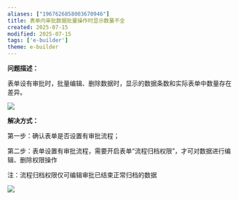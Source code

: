 ```yaml
---
aliases: ["1967626858003670946"]
title: 表单内审批数据批量操作时显示数量不全
created: 2025-07-15
modified: 2025-07-15
tags: ['e-builder']
theme: e-builder
---
```


**问题描述：**

表单设有审批时，批量编辑、删除数据时，显示的数据条数和实际表单中数量存在差异。

![](77fbb3a4d633725611e9e895ffd8b2f3.jpg)

**解决方式：**

第一步：确认表单是否设置有审批流程；

第二步：表单设置有审批流程，需要开启表单“流程归档权限”，才可对数据进行编辑、删除权限操作

注：流程归档权限仅可编辑审批已结束正常归档的数据

![](ee0be564b48fb7fc2412bbbfac175627.jpg)